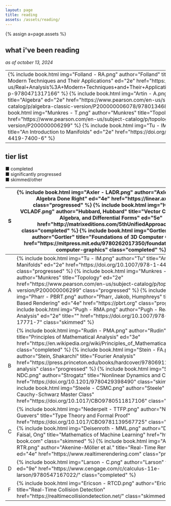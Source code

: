 ```yaml
---
layout: page
title: reading
assets: /assets/reading/
---
```


{% assign a=page.assets %}

## what i've been reading
*as of october 13, 2024*

<table class="imgrow">
    <tbody>
        <tr>
            <td>
                {% include book.html img="Folland - RA.png" author="Folland" title="Real Analysis: Modern Techniques and Their Applications" ed="2e" href="https://www.wiley.com/en-us/Real+Analysis%3A+Modern+Techniques+and+Their+Applications%2C+2nd+Edition-p-9780471317166" %}
                {% include book.html img="Artin - A.png" author="Artin" title="Algebra" ed="2e" href="https://www.pearson.com/en-us/subject-catalog/p/algebra-classic-version/P200000006078/9780134689609" %}
                {% include book.html img="Munkres - T.png" author="Munkres" title="Topology" ed="2e" href="https://www.pearson.com/en-us/subject-catalog/p/topology-classic-version/P200000006299" %}
                {% include book.html img="Tu - IM.png" author="Tu" title="An Introduction to Manifolds" ed="2e" href="https://doi.org/10.1007/978-1-4419-7400-6" %}
            </td>
        </tr>
    </tbody>
</table>

## tier list

<span class="completed">&#9632;</span> completed<br>
<span class="progressed">&#9632;</span> significantly progressed<br>
<span class="skimmed">&#9632;</span> skimmed/other

<table class="tierlist">
    <thead>
        <tr>
            <th>S</th>
            <th>
                {% include book.html img="Axler - LADR.png" author="Axler" title="Linear Algebra Done Right" ed="4e" href="https://linear.axler.net" class="progressed" %}
                {% include book.html img="Hubbard - VCLADF.png" author="Hubbard, Hubbard" title="Vector Calculus, Linear Algebra, and Differential Forms" ed="5e" href="http://matrixeditions.com/5thUnifiedApproach.html" class="completed" %}
                {% include book.html img="Gortler - F3CG.png" author="Gortler" title="Foundations of 3D Computer Graphics" href="https://mitpress.mit.edu/9780262017350/foundations-of-3d-computer-graphics" class="completed" %}
            </th>
        </tr>
    </thead>
    <tbody>
        <tr>
            <td>A</td>
            <td>
                {% include book.html img="Tu - IM.png" author="Tu" title="An Introduction to Manifolds" ed="2e" href="https://doi.org/10.1007/978-1-4419-7400-6" class="progressed" %}
                {% include book.html img="Munkres - T.png" author="Munkres" title="Topology" ed="2e" href="https://www.pearson.com/en-us/subject-catalog/p/topology-classic-version/P200000006299" class="progressed" %}
                {% include book.html img="Pharr - PBRT.png" author="Pharr, Jakob, Humphreys" title="Physically Based Rendering" ed="4e" href="https://pbrt.org" class="progressed" %}
                {% include book.html img="Pugh - RMA.png" author="Pugh - Real Mathematical Analysis" ed="2e" title="" href="https://doi.org/10.1007/978-3-319-17771-7" class="skimmed" %}
            </td>
        </tr>
        <tr>
            <td>B</td>
            <td>
                {% include book.html img="Rudin - PMA.png" author="Rudin" title="Principles of Mathematical Analysis" ed="3e" href="https://en.wikipedia.org/wiki/Principles_of_Mathematical_Analysis" class="completed" %}
                {% include book.html img="Stein - FA.png" author="Stein, Shakarchi" title="Fourier Analysis" href="https://press.princeton.edu/books/hardcover/9780691113845/fourier-analysis" class="progressed" %}
                {% include book.html img="Strogatz - NDC.png" author="Strogatz" title="Nonlinear Dynamics and Chaos" ed="3e" href="https://doi.org/10.1201/9780429398490" class="skimmed" %}
                {% include book.html img="Steele - CSMC.png" author="Steele" title="The Cauchy-Schwarz Master Class" href="https://doi.org/10.1017/CBO9780511817106" class="skimmed" %}
            </td>
        </tr>
        <tr>
            <td>C</td>
            <td>
                {% include book.html img="Nederpelt - TTFP.png" author="Nederpelt, Guevers" title="Type Theory and Formal Proof" href="https://doi.org/10.1017/CBO9781139567725" class="skimmed" %}
                {% include book.html img="Deisenroth - MML.png" author="Deisenroth, Faisal, Ong" title="Mathematics of Machine Learning" href="https://mml-book.com" class="skimmed" %}
                {% include book.html img="Akenine-Moller - RTR.png" author="Akenine-M&ouml;ller et al." title="Real-Time Rendering" ed="4e" href="https://www.realtimerendering.com" class="progressed" %}
            </td>
        </tr>
        <tr>
            <td>D</td>
            <td>
                {% include book.html img="Larson - C.png" author="Larson" title="Calculus" ed="9e" href="https://www.cengage.com/c/calculus-11e-larson/9780547167022/" class="completed" %}
            </td>
        </tr>
        <tr>
            <td>F</td>
            <td>
                {% include book.html img="Ericson - RTCD.png" author="Ericson" title="Real-Time Collision Detection" href="https://realtimecollisiondetection.net/" class="skimmed" %}
            </td>
        </tr>
    </tbody>
</table>
